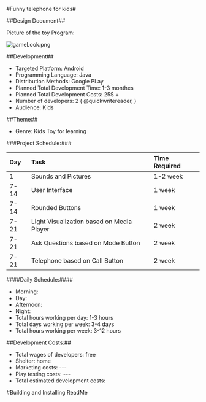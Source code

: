 #Funny telephone for kids#

##Design Document## 


Picture of the toy Program:

![gameLook.png](https://bytebucket.org/overflowzero/kidsprogram/raw/700a0412b15798caf878af09f3a6ce2a3062003f/%5E6196131DE0DC80C3F58ED0EA5B5C34C7D5579EB39DD580CFF1%5Epimgo_distr.jpg?token=d7673656acc49efe502411ff7aa367e297af2a7f)

##Development##

* Targeted Platform: Android  
* Programming Language:  Java 
* Distribution Methods: Google PLay 
* Planned Total Development Time: 1-3 monthes
* Planned Total Development Costs: 25$ +
* Number of developers: 2 ( @quickwritereader,   )
* Audience: Kids
 

##Theme##

* Genre: Kids Toy for learning 
  

###Project Schedule:###

Day	|Task	|Time Required
:------|:-----|:------
1	| Sounds and Pictures	| 1-2 week 
7-14    | User Interface | 1 week
7-14	| Rounded Buttons	| 1 week 
7-21    | Light Visualization based on Media Player | 2 week
7-21    | Ask Questions based on Mode Button | 2 week
7-21    | Telephone based on Call Button | 2 week

####Daily Schedule:####

* Morning:  
* Day:  
* Afternoon:  
* Night:  
* Total hours working per day: 1-3 hours
* Total days working per week:  3-4 days
* Total hours working per week:  3-12 hours
 

##Development Costs:##

* Total wages of developers:  free
* Shelter: home  
* Marketing costs:  ---
* Play testing costs: ---
* Total estimated development costs:

#Building and Installing ReadMe